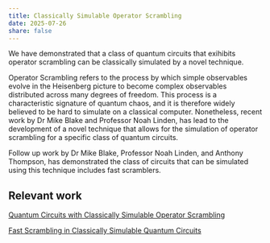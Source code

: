 ```yaml
---
title: Classically Simulable Operator Scrambling
date: 2025-07-26
share: false
---
```


We have demonstrated that a class of quantum circuits that exihibits operator scrambling can be classically simulated by a novel technique.

<!--more-->

Operator Scrambling refers to the process by which simple observables evolve in the Heisenberg picture to become complex observables distributed across many degrees of freedom. This process is a characteristic signature of quantum chaos, and it is therefore widely believed to be hard to simulate on a classical computer. Nonetheless, recent work by Dr Mike Blake and Professor Noah Linden, has lead to the development of a novel technique that allows for the simulation of operator scrambling for a specific class of quantum circuits.

Follow up work by Dr Mike Blake, Professor Noah Linden, and Anthony Thompson, has demonstrated the class of circuits that can be simulated using this technique includes fast scramblers.


## Relevant work
[Quantum Circuits with Classically Simulable Operator Scrambling](https://journals.aps.org/prl/abstract/10.1103/PhysRevLett.125.030502)

[Fast Scrambling in Classically Simulable Quantum Circuits](https://arxiv.org/abs/2410.19614)